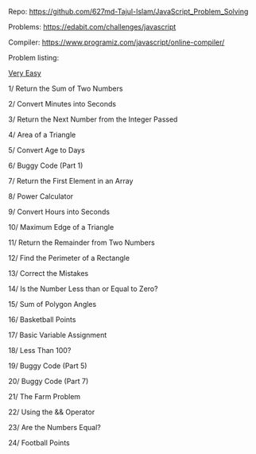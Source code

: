 Repo: https://github.com/627md-Tajul-Islam/JavaScript_Problem_Solving

Problems: https://edabit.com/challenges/javascript

Compiler: https://www.programiz.com/javascript/online-compiler/

Problem listing:

<ins>Very Easy</ins> 

1/ Return the Sum of Two Numbers

2/ Convert Minutes into Seconds

3/ Return the Next Number from the Integer Passed

4/ Area of a Triangle

5/ Convert Age to Days

6/ Buggy Code (Part 1)

7/ Return the First Element in an Array

8/ Power Calculator

9/ Convert Hours into Seconds

10/ Maximum Edge of a Triangle

11/ Return the Remainder from Two Numbers

12/ Find the Perimeter of a Rectangle

13/ Correct the Mistakes

14/ Is the Number Less than or Equal to Zero?

15/ Sum of Polygon Angles

16/ Basketball Points

17/ Basic Variable Assignment

18/ Less Than 100?

19/ Buggy Code (Part 5)

20/ Buggy Code (Part 7)

21/ The Farm Problem

22/ Using the && Operator

23/ Are the Numbers Equal?

24/ Football Points